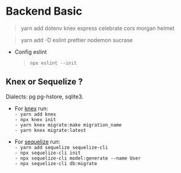 # Backend Basic

> yarn add dotenv knex express celebrate cors morgan helmet

> yarn add -D eslint prettier nodemon sucrase

- Config eslint
  > `npx eslint --init`

## Knex or Sequelize ?

Dialects: pg pg-hstore, sqlite3.

- For [knex](http://knexjs.org/) run:<br>
  `- yarn add knex` <br>
  `- npx knex init` <br>
  `- yarn knex migrate:make migration_name` <br>
  `- yarn knex migrate:latest`

- For [sequelize](https://sequelize.org/) run: <br>
  `- yarn add sequelize sequelize-cli` <br>
  `- npx sequelize-cli init` <br>
  `- npx sequelize-cli model:generate --name User` <br>
  `- npx sequelize-cli db:migrate`
